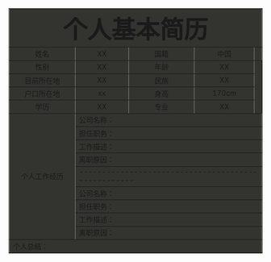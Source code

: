 <html>
<head>
<title>个人简历表</title>
</head>
<body>
<table border="1" cellpadding="3" cellspacing="3" align="center" bgcolor="#33333">
<tr align="center" >
<td align="center" colspan="5">
<font size="13"><b>个人基本简历</b></font>
</td>
</tr>
<tr align="center" >
<td width="200">姓名</td>
<td width="150">XX</td>
<td width="200">国籍</td>
<td width="150">中国</td>
  <td><img src="./yuwenhao.png" width="25%">
</td>
</tr>
<tr align="center">
<td>性别</td>
<td>XX</td>
<td>年龄</td>
<td>XX</td>
</tr>
<tr align="center">
<td>目前所在地</td>
<td>XX</td>
<td>民族</td>
<td>XX</td>
</tr>
<tr align="center">
<td>户口所在地</td>
<td>xx</td>
<td>身高</td>
<td>170cm</td>
</tr>
<tr align="center">
<td>学历</td>
<td>XX</td>
<td>专业</td>
<td>XX</td>
</tr>
<tr align="center">
<td rowspan ="9" align="middle">个人工作经历</td>
<td colspan="4" align="left">公司名称：</td>
</tr>
<tr>
<td colspan="4">担任职务：</td>
</tr>
<tr>
<td colspan="4">工作描述：</td>
</tr>
<tr>
<td colspan="4">离职原因：</td>
</tr>
<tr>
<td colspan="4">---------------------------------------------------</td>
</tr>
<tr align="center">
<td colspan="4" align="left">公司名称：</td>
</tr>
<tr>
<td colspan="4">担任职务：</td>
</tr>
<tr>
<td colspan="4">工作描述：</td>
</tr>
<tr>
<td colspan="4">离职原因：</td>
</tr>
<tr>
<td colspan="5">个人总结：</td>
</tr>
</table>
</body>
</html>
